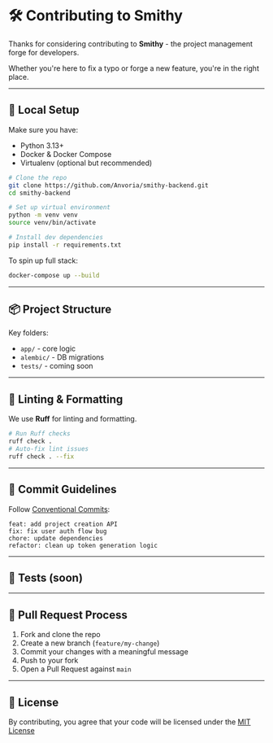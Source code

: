 # 🛠️ Contributing to Smithy

Thanks for considering contributing to **Smithy** - the project management forge for developers.

Whether you're here to fix a typo or forge a new feature, you're in the right place.

---

## 🔧 Local Setup

Make sure you have:

- Python 3.13+
- Docker & Docker Compose
- Virtualenv (optional but recommended)

```bash
# Clone the repo
git clone https://github.com/Anvoria/smithy-backend.git
cd smithy-backend

# Set up virtual environment
python -m venv venv
source venv/bin/activate

# Install dev dependencies
pip install -r requirements.txt
```

To spin up full stack:
```bash
docker-compose up --build
```

---

## 📦 Project Structure

Key folders:
- `app/` - core logic
- `alembic/` - DB migrations
- `tests/` - coming soon

---

## 🧪 Linting & Formatting

We use **Ruff** for linting and formatting.

```bash
# Run Ruff checks
ruff check .
# Auto-fix lint issues
ruff check . --fix
```

---

## 🧱 Commit Guidelines

Follow [Conventional Commits](https://www.conventionalcommits.org/en/v1.0.0/):

```
feat: add project creation API
fix: fix user auth flow bug
chore: update dependencies
refactor: clean up token generation logic
```

---

## 🧪 Tests (soon)

---

## 🤝 Pull Request Process

1. Fork and clone the repo
2. Create a new branch (`feature/my-change`)
3. Commit your changes with a meaningful message
4. Push to your fork
5. Open a Pull Request against `main`

---

## 📜 License

By contributing, you agree that your code will be licensed under the [MIT License](LICENSE)
